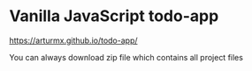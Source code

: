 # Vanilla JavaScript todo-app

https://arturmx.github.io/todo-app/

You can always download zip file which contains all project files

